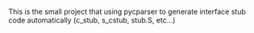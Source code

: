 This is the small project that using pycparser to generate interface
stub code automatically (c_stub, s_cstub, stub.S, etc...)
